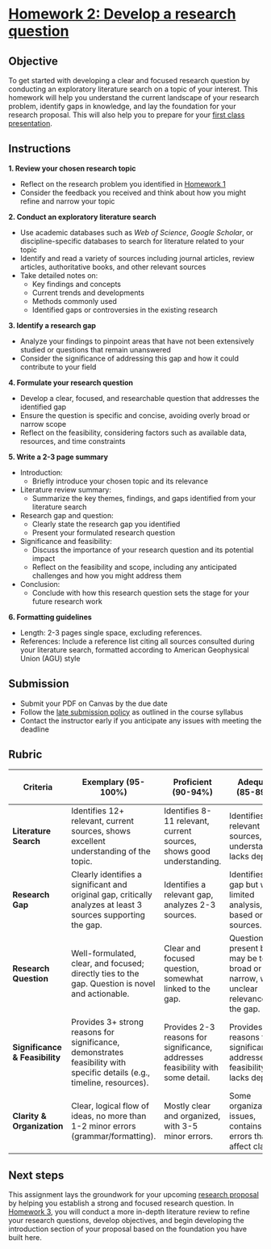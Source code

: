 # [Homework 2: Develop a research question](https://aselshall.github.io/rm/hw/hw2)

## Objective
To get started with developing a clear and focused research question by conducting an exploratory literature search on a topic of your interest. This homework will help you understand the current landscape of your research problem, identify gaps in knowledge, and lay the foundation for your research proposal. This will also help you to prepare for your [first class presentation](https://aselshall.github.io/rm/hw/class-presentation1).

## Instructions

**1. Review your chosen research topic**
- Reflect on the research problem you identified in [Homework 1](https://aselshall.github.io/rm/hw/hw1)
- Consider the feedback you received and think about how you might refine and narrow your topic

**2. Conduct an exploratory literature search**
- Use academic databases such as *Web of Science*, *Google Scholar*, or discipline-specific databases to search for literature related to your topic
- Identify and read a variety of sources including journal articles, review articles, authoritative books, and other relevant sources
- Take detailed notes on:
  - Key findings and concepts
  - Current trends and developments
  - Methods commonly used
  - Identified gaps or controversies in the existing research

**3. Identify a research gap**
- Analyze your findings to pinpoint areas that have not been extensively studied or questions that remain unanswered
- Consider the significance of addressing this gap and how it could contribute to your field

**4. Formulate your research question**
- Develop a clear, focused, and researchable question that addresses the identified gap
- Ensure the question is specific and concise, avoiding overly broad or narrow scope
- Reflect on the feasibility, considering factors such as available data, resources, and time constraints

**5. Write a 2-3 page summary**
- Introduction:
  - Briefly introduce your chosen topic and its relevance
- Literature review summary:
  - Summarize the key themes, findings, and gaps identified from your literature search
- Research gap and question:
  - Clearly state the research gap you identified
  - Present your formulated research question
- Significance and feasibility:
  - Discuss the importance of your research question and its potential impact
  - Reflect on the feasibility and scope, including any anticipated challenges and how you might address them
- Conclusion:
  - Conclude with how this research question sets the stage for your future research work

**6. Formatting guidelines**
- Length: 2-3 pages single space, excluding references.
- References: Include a reference list citing all sources consulted during your literature search, formatted according to American Geophysical Union (AGU) style 

## Submission
- Submit your PDF on Canvas by the due date
- Follow the [late submission policy](https://aselshall.github.io/rm#late-assignment-and-report-policy) as outlined in the course syllabus
- Contact the instructor early if you anticipate any issues with meeting the deadline

## Rubric

| **Criteria**               | **Exemplary (95-100%)**                       | **Proficient (90-94%)**                   | **Adequate (85-89%)**                     | **Needs Improvement (75-84%)**            | **Incomplete (<75%)**                     | **Weight** |
|----------------------------|-----------------------------------------------|-------------------------------------------|-------------------------------------------|-------------------------------------------|-------------------------------------------|------------|
| **Literature Search**       | Identifies 12+ relevant, current sources, shows excellent understanding of the topic. | Identifies 8-11 relevant, current sources, shows good understanding. | Identifies 5-7 relevant sources, understanding lacks depth. | Identifies fewer than 5 sources, understanding is weak. | No sources identified or irrelevant sources. | 30%       |
| **Research Gap**            | Clearly identifies a significant and original gap, critically analyzes at least 3 sources supporting the gap. | Identifies a relevant gap, analyzes 2-3 sources. | Identifies a gap but with limited analysis, based on 1-2 sources. | Gap is vague, not well-supported by sources. | No gap identified or poorly supported. | 20%       |
| **Research Question**       | Well-formulated, clear, and focused; directly ties to the gap. Question is novel and actionable. | Clear and focused question, somewhat linked to the gap. | Question is present but may be too broad or narrow, with unclear relevance to the gap. | Unclear or poorly formulated research question. | No research question provided. | 25%       |
| **Significance & Feasibility** | Provides 3+ strong reasons for significance, demonstrates feasibility with specific details (e.g., timeline, resources). | Provides 2-3 reasons for significance, addresses feasibility with some detail. | Provides 1-2 reasons for significance, addresses feasibility but lacks depth. | Weak or vague discussion of significance, limited feasibility consideration. | No discussion of significance or feasibility. | 15%       |
| **Clarity & Organization**  | Clear, logical flow of ideas, no more than 1-2 minor errors (grammar/formatting). | Mostly clear and organized, with 3-5 minor errors. | Some organization issues, contains 6-8 errors that affect clarity. | Disorganized, more than 8 errors, difficult to follow. | Disorganized, many errors, hard to understand. | 10%       |

## Next steps
This assignment lays the groundwork for your upcoming [research proposal](https://https://aselshall.github.io/rm/hw/proposal-hw) by helping you establish a strong and focused research question. In [Homework 3](https://https://aselshall.github.io/rm/hw/hw3), you will conduct a more in-depth literature review to refine your research questions, develop objectives, and begin developing the introduction section of your proposal based on the foundation you have built here.
